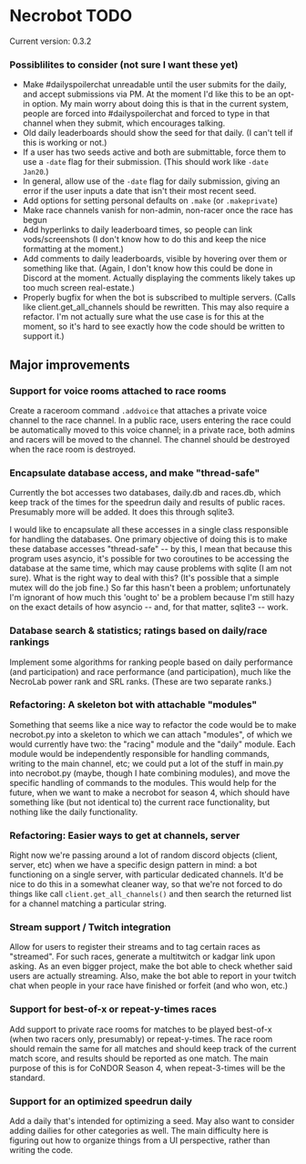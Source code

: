 # Necrobot TODO

Current version: 0.3.2

### Possiblilites to consider (not sure I want these yet)

- Make #dailyspoilerchat unreadable until the user submits for the daily, and accept submissions via PM. At the moment I'd like this to be an opt-in option. My main worry about doing this is that in the current system, people are forced into #dailyspoilerchat and forced to type in that channel when they submit, which encourages talking.
- Old daily leaderboards should show the seed for that daily. (I can't tell if this is working or not.)
- If a user has two seeds active and both are submittable, force them to use a `-date` flag for their
submission. (This should work like `-date Jan20`.)
- In general, allow use of the `-date` flag for daily submission, giving an error if the user inputs
a date that isn't their most recent seed.
- Add options for setting personal defaults on `.make` (or `.makeprivate`)
- Make race channels vanish for non-admin, non-racer once the race has begun
- Add hyperlinks to daily leaderboard times, so people can link vods/screenshots (I don't know
how to do this and keep the nice formatting at the moment.)
- Add comments to daily leaderboards, visible by hovering over them or something like that. (Again,
I don't know how this could be done in Discord at the moment. Actually displaying the comments likely
takes up too much screen real-estate.)
- Properly bugfix for when the bot is subscribed to multiple servers. (Calls like client.get_all_channels
should be rewritten. This may also require a refactor. I'm not actually sure what the use case is for this
at the moment, so it's hard to see exactly how the code should be written to support it.)

## Major improvements

### Support for voice rooms attached to race rooms

Create a raceroom command `.addvoice` that attaches a private voice channel to the race channel. 
In a public race, users entering the race could be automatically moved to this voice channel; 
in a private race, both admins and racers will be moved to the channel. The channel
should be destroyed when the race room is destroyed.

### Encapsulate database access, and make "thread-safe"

Currently the bot accesses two databases, daily.db and races.db, which keep track of
the times for the speedrun daily and results of public races. Presumably more will be
added. It does this through sqlite3.

I would like to encapsulate all these accesses in a single class responsible for handling
the databases. One primary objective of doing this is to make these database accesses
"thread-safe" -- by this, I mean that because this program uses asyncio, it's possible
for two coroutines to be accessing the database at the same time, which may cause
problems with sqlite (I am not sure). What is the right way to deal with this? (It's possible
that a simple mutex will do the job fine.) So far this hasn't been a problem; unfortunately I'm ignorant
of how much this 'ought to' be a problem because I'm still hazy on the exact details of how asyncio -- and,
for that matter, sqlite3 -- work.

### Database search & statistics; ratings based on daily/race rankings

Implement some algorithms for ranking people based on daily performance (and participation) and race performance (and participation), much like the NecroLab power rank and SRL ranks. (These are two separate ranks.) 

### Refactoring: A skeleton bot with attachable "modules"

Something that seems like a nice way to refactor the code would be to make necrobot.py into a skeleton to which we can attach "modules", of which we would currently have two: the "racing" module and the "daily" module. Each module would be independently responsible for handling commands, writing to the main channel, etc; we could put a lot of the stuff in main.py into necrobot.py (maybe, though I hate combining modules), and move the specific handling of commands to the modules. This would help for the future, when we want to make a necrobot for season 4, which should have something like (but not identical to) the current race functionality, but nothing like the daily functionality.

### Refactoring: Easier ways to get at channels, server

Right now we're passing around a lot of random discord objects (client, server, etc) when we have a specific design pattern in mind: a bot functioning on a single server, with particular dedicated channels. It'd be nice to do this in a somewhat cleaner way, so that we're not forced to do things like call `client.get_all_channels()` and then search the returned list for a channel matching a particular string.

### Stream support / Twitch integration

Allow for users to register their streams and to tag certain races as "streamed". For such races,
generate a multitwitch or kadgar link upon asking. As an even bigger project, make the bot able to
check whether said users are actually streaming. Also, make the bot able to report in your twitch chat
when people in your race have finished or forfeit (and who won, etc.)

### Support for best-of-x or repeat-y-times races

Add support to private race rooms for matches to be played best-of-x (when two racers only, presumably)
or repeat-y-times. The race room should remain the same for all matches and should keep track of the
current match score, and results should be reported as one match. The main purpose of this is for CoNDOR Season 4, when repeat-3-times will be the standard.

### Support for an optimized speedrun daily

Add a daily that's intended for optimizing a seed. May also want to consider adding dailies for other
categories as well. The main difficulty here is figuring out how to organize things from a UI
perspective, rather than writing the code.